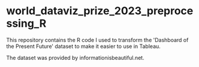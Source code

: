 # world_dataviz_prize_2023_preprocessing_R
This repository contains the R code I used to transform the 'Dashboard of the Present Future' dataset to make it easier to use in Tableau.

The dataset was provided by informationisbeautiful.net.
